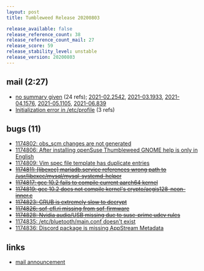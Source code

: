 ```yaml
---
layout: post
title: Tumbleweed Release 20200803

release_available: false
release_reference_count: 38
release_reference_count_mail: 27
release_score: 59
release_stability_level: unstable
release_version: 20200803
---
```


## mail (2:27)

- [no summary given](https://github.com/boombatower/tumbleweed-review/issues/10) (24 refs); [2021-02.2542](https://github.com/boombatower/tumbleweed-review/issues/10), [2021-03.1933](https://github.com/boombatower/tumbleweed-review/issues/10), [2021-04.1576](https://github.com/boombatower/tumbleweed-review/issues/10), [2021-05.1105](https://github.com/boombatower/tumbleweed-review/issues/10), [2021-06.839](https://github.com/boombatower/tumbleweed-review/issues/10)
- [Initialization error in /etc/profile](https://lists.opensuse.org/opensuse-factory/2020-08/msg00052.html) (3 refs)

## bugs (11)

<!--more-->

- [1174802: obs_scm changes are not generated](https://bugzilla.opensuse.org/show_bug.cgi?id=1174802)
- [1174806: After installing openSuse Thumbleweed GNOME help is only in English](https://bugzilla.opensuse.org/show_bug.cgi?id=1174806)
- [1174809: Vim spec file  template has duplicate entries](https://bugzilla.opensuse.org/show_bug.cgi?id=1174809)
- ~~[1174811: \[libexec\] mariadb.service references wrong path to /usr/libexec/mysql/mysql-systemd-helper](https://bugzilla.opensuse.org/show_bug.cgi?id=1174811)~~
- ~~[1174817: gcc 10.2 fails to compile current aarch64 kernel](https://bugzilla.opensuse.org/show_bug.cgi?id=1174817)~~
- ~~[1174819: gcc 10.2 does not compile kernel's crypto/aegis128-neon-inner.c](https://bugzilla.opensuse.org/show_bug.cgi?id=1174819)~~
- ~~[1174823: GRUB is extremely slow to decrypt](https://bugzilla.opensuse.org/show_bug.cgi?id=1174823)~~
- ~~[1174826: sof-cfl.ri missing from sof-firmware](https://bugzilla.opensuse.org/show_bug.cgi?id=1174826)~~
- ~~[1174828: Nvidia audio/USB missing due to suse-prime udev rules](https://bugzilla.opensuse.org/show_bug.cgi?id=1174828)~~
- [1174835: /etc/bluetooth/main.conf doesn't exist](https://bugzilla.opensuse.org/show_bug.cgi?id=1174835)
- [1174836: Discord package is missing AppStream Metadata](https://bugzilla.opensuse.org/show_bug.cgi?id=1174836)



## links

- [mail announcement](https://github.com/boombatower/tumbleweed-review/issues/10)
